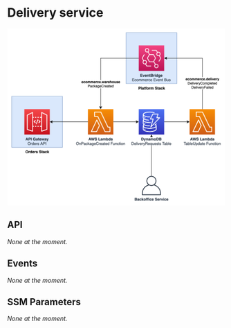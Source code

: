 # Delivery service

<p align="center">
  <img src="images/delivery.png" alt="Delivery service architecture diagram"/>
</p>

## API

_None at the moment._

## Events

_None at the moment._

## SSM Parameters

_None at the moment._